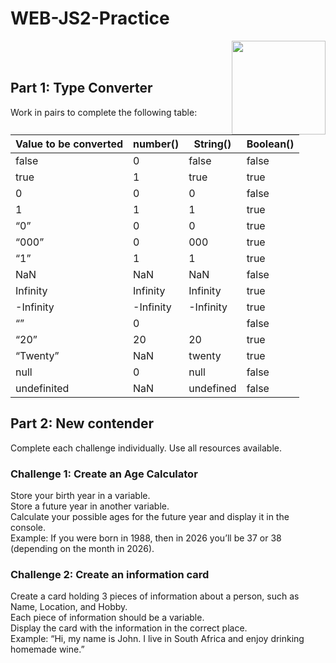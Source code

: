 # WEB-JS2-Practice

<img align="right" width="150" height="150" src="https://media-exp1.licdn.com/dms/image/C4E0BAQF7BYCCZt5epw/company-logo_200_200/0?e=2159024400&v=beta&t=qUAFP9bUgBEEXGVQYpUXW1J_OiP8e0r4rFBpqp8OrxA">

 <br/>
 <br/>

## Part 1: Type Converter

Work in pairs to complete the following table:

| Value to be converted | number()  | String()  | Boolean() |
| --------------------- | --------- | --------- | --------- |
| false                 | 0         | false     | false     |
| true                  | 1         | true      | true      |
| 0                     | 0         | 0         | false     |
| 1                     | 1         | 1         | true      |
| “0”                   | 0         | 0         | true      |
| “000”                 | 0         | 000       | true      |
| “1”                   | 1         | 1         | true      |
| NaN                   | NaN       | NaN       | false     |
| Infinity              | Infinity  | Infinity  | true      |
| -Infinity             | -Infinity | -Infinity | true      |
| “”                    | 0         |           | false     |
| “20”                  | 20        | 20        | true      |
| “Twenty”              | NaN       | twenty    | true      |
| null                  | 0         | null      | false     |
| undefinited           | NaN       | undefined | false     |

## Part 2: New contender

Complete each challenge individually. Use all resources available.

### Challenge 1: Create an Age Calculator

Store your birth year in a variable.<br>
Store a future year in another variable. <br>
Calculate your possible ages for the future year and display it in the console. <br>
Example: If you were born in 1988, then in 2026 you’ll be 37 or 38 (depending on the month in 2026).

### Challenge 2: Create an information card

Create a card holding 3 pieces of information about a person, such as Name, Location, and Hobby.<br>
Each piece of information should be a variable.<br>
Display the card with the information in the correct place.<br>
Example: “Hi, my name is John. I live in South Africa and enjoy drinking homemade wine.”<br>
